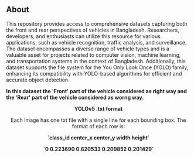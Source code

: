 ## About

<p> This repository provides access to comprehensive datasets capturing both the front and rear perspectives of vehicles in Bangladesh. Researchers, developers, and enthusiasts can utilize this resource for various applications, such as vehicle recognition, traffic analysis, and surveillance. The dataset encompasses a diverse range of vehicle types and is a valuable asset for projects related to computer vision, machine learning, and transportation systems in the context of Bangladesh. Additionally, this dataset supports the file system for the You Only Look Once (YOLO) family, enhancing its compatibility with YOLO-based algorithms for efficient and accurate object detection.
</p>

<b>In this dataset the 'Front' part of the vehicle considered as right way and the 'Rear' part of the vehicle considered as worng way.</b>

<p align="center"><b>YOLOv5 .txt format</b></p>
<p align="center">Each image has one txt file with a single line for each bounding box. The format of each row is:</p>
<p align="center"><b>`class_id center_x center_y width height`</b></p>
<p align="center"><b>`0 0.223690 0.620533 0.209852 0.201429`</b></p>
